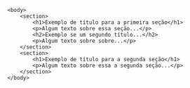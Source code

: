 <Code language='html'>
&lt;body&gt;
    &lt;section&gt;
        &lt;h1&gt;Exemplo de título para a primeira seção&lt;/h1&gt;
        &lt;p&gt;Algum texto sobre essa seção...&lt;/p&gt;
        &lt;h2&gt;Exemplo se um segundo título...&lt;/h2&gt;
        &lt;p&gt;Algum texto sobre sobre...&lt;/p&gt;
    &lt;/section&gt;
    &lt;section&gt;
        &lt;h1&gt;Exemplo de título para a segunda seção&lt;/h1&gt;
        &lt;p&gt;Algum texto sobre essa a segunda seção...&lt;/p&gt;
    &lt;/section&gt;
&lt;/body&gt;
</Code>
